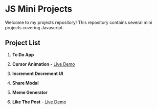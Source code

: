 # JS Mini Projects

Welcome to my projects repository! This repository contains several mini projects covering Javascript.

## Project List
  
1. **To Do App**
  
2. **Cursor Animation** - [Live Demo](https://cursoranimation-git-main-bh4vays-projects.vercel.app/)

3. **Increment Decrement UI**

4. **Share Modal**

5. **Meme Generator**

6. **Like The Post** - [Live Demo](https://likepost-bh4vays-projects.vercel.app/)


